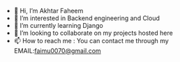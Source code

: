 - 👋 Hi, I’m Akhtar Faheem
- 👀 I’m interested in Backend engineering and Cloud 
- 🌱 I’m currently learning Django
- 💞️ I’m looking to collaborate on my projects hosted here
- 📫 How to reach me : You can contact me through my EMAIL:faimu0070@gmail.com

<!---
Fayym7/Fayym7 is a ✨ special ✨ repository because its `README.md` (this file) appears on your GitHub profile.
You can click the Preview link to take a look at your changes.
--->
